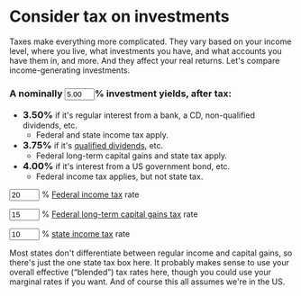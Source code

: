 # Consider tax on investments

Taxes make everything more complicated. They vary based on your income
level, where you live, what investments you have, and what accounts
you have them in, and more. And they affect your real returns. Let's
compare income-generating investments.


<form id="taxForm">

<h3>A nominally <input type="number" step="any" id="nominal_rate" value="5.00" />% investment yields, after tax:</h3>

<ul>
  <li><b><span class="bignum" id="interest">3.50%</span></b> if it's regular interest from a bank, a CD, non-qualified dividends, etc.
    <ul><li>Federal and state income tax apply.</li></ul>
  </li>
  <li><b><span class="bignum" id="dividend">3.75%</span></b> if it's <a href="https://www.investopedia.com/terms/q/qualifieddividend.asp">qualified dividends</a>, etc.
    <ul><li>Federal long-term capital gains and state tax apply.</li></ul>
  </li>
  <li><b><span class="bignum" id="bond">4.00%</span></b> if it's interest from a US government bond, etc.
    <ul><li>Federal income tax applies, but not state tax.</li></ul>
  </li>
</ul>


<!--
<p>
<input type="submit" value="Update" />
</p>
-->

<p>
<input type="number" step="any" id="fed_rate" value=20 />
<label for="fed_rate">% <a href="https://www.irs.gov/filing/federal-income-tax-rates-and-brackets">Federal income tax</a> rate</label>
</p>

<p>
<input type="number" step="any" id="gains_rate" value=15 />
<label for="gains_rate">% <a href="https://www.irs.gov/taxtopics/tc409">Federal long-term capital gains tax</a> rate</label>
</p>

<p>
<input type="number" step="any" id="state_rate" value=10 />
<label for="state_rate">% <a href="https://taxfoundation.org/data/all/state/state-income-tax-rates/">state income tax</a> rate</label>
</p>

</form>


Most states don't differentiate between regular income and capital
gains, so there's just the one state tax box here. It probably makes
sense to use your overall effective (“blended”) tax rates here, though
you could use your marginal rates if you want. And of course this all
assumes we're in the US.


<style>
input { width: 4em; }
.bignum {font-size: 1.17em; }
</style>


<script>
function update_everything(e) {
  e.preventDefault();

  const fed_rate = parseFloat(document.getElementById('fed_rate').value);
  const gains_rate = parseFloat(document.getElementById('gains_rate').value);
  const state_rate = parseFloat(document.getElementById('state_rate').value);
  const nominal_rate = parseFloat(document.getElementById('nominal_rate').value);

  document.getElementById('interest').innerText = (nominal_rate * (1 - fed_rate/100 - state_rate/100)).toFixed(2) + '%';
  document.getElementById('dividend').innerText = (nominal_rate * (1 - gains_rate/100 - state_rate/100)).toFixed(2) + '%';
  document.getElementById('bond').innerText = (nominal_rate * (1 - fed_rate/100)).toFixed(2) + '%';
}

document.getElementById('taxForm').addEventListener('submit', update_everything);  // not strictly needed since removing the submit button, but hey
document.querySelectorAll('input[type="number"]').forEach(
  el => el.addEventListener('input', update_everything));
</script>
